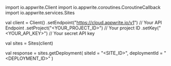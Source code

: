 import io.appwrite.Client
import io.appwrite.coroutines.CoroutineCallback
import io.appwrite.services.Sites

val client = Client()
    .setEndpoint("https://cloud.appwrite.io/v1") // Your API Endpoint
    .setProject("<YOUR_PROJECT_ID>") // Your project ID
    .setKey("<YOUR_API_KEY>") // Your secret API key

val sites = Sites(client)

val response = sites.getDeployment(
    siteId = "<SITE_ID>",
    deploymentId = "<DEPLOYMENT_ID>"
)
